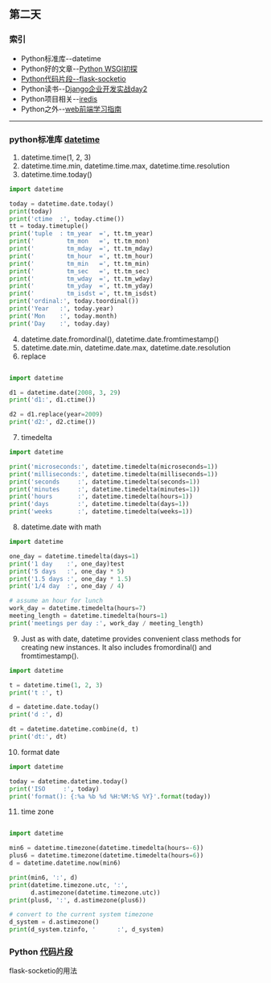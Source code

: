 ## 第二天
### 索引
- Python标准库--datetime
- Python好的文章--[Python WSGI初探](http://liaoph.com/python-wsgi/)
- [Python代码片段--flask-socketio](day2.py)
- Python读书--[Django企业开发实战day2](http://product.dangdang.com/26509799.html)
- Python项目相关--[iredis](https://github.com/laixintao/iredis)
- Python之外--[web前端学习指南](https://github.com/qianguyihao/Web)
---
### python标准库 [datetime](https://pymotw.com/3/datetime/index.html)
1. datetime.time(1, 2, 3)
2. datetime.time.min, datetime.time.max, datetime.time.resolution
3. datetime.time.today()
```python
import datetime

today = datetime.date.today()
print(today)
print('ctime  :', today.ctime())
tt = today.timetuple()
print('tuple  : tm_year  =', tt.tm_year)
print('         tm_mon   =', tt.tm_mon)
print('         tm_mday  =', tt.tm_mday)
print('         tm_hour  =', tt.tm_hour)
print('         tm_min   =', tt.tm_min)
print('         tm_sec   =', tt.tm_sec)
print('         tm_wday  =', tt.tm_wday)
print('         tm_yday  =', tt.tm_yday)
print('         tm_isdst =', tt.tm_isdst)
print('ordinal:', today.toordinal())
print('Year   :', today.year)
print('Mon    :', today.month)
print('Day    :', today.day)
```
4. datetime.date.fromordinal(), datetime.date.fromtimestamp()
5. datetime.date.min, datetime.date.max, datetime.date.resolution
6. replace
```python

import datetime

d1 = datetime.date(2008, 3, 29)
print('d1:', d1.ctime())

d2 = d1.replace(year=2009)
print('d2:', d2.ctime())
```
7. timedelta
```python
import datetime

print('microseconds:', datetime.timedelta(microseconds=1))
print('milliseconds:', datetime.timedelta(milliseconds=1))
print('seconds     :', datetime.timedelta(seconds=1))
print('minutes     :', datetime.timedelta(minutes=1))
print('hours       :', datetime.timedelta(hours=1))
print('days        :', datetime.timedelta(days=1))
print('weeks       :', datetime.timedelta(weeks=1))
```
8. datetime.date with math
```python
import datetime

one_day = datetime.timedelta(days=1)
print('1 day    :', one_day)test
print('5 days   :', one_day * 5)
print('1.5 days :', one_day * 1.5)
print('1/4 day  :', one_day / 4)

# assume an hour for lunch
work_day = datetime.timedelta(hours=7)
meeting_length = datetime.timedelta(hours=1)
print('meetings per day :', work_day / meeting_length)
```
9. Just as with date, datetime provides convenient class methods for creating new instances. It also includes fromordinal() and fromtimestamp().
```python
import datetime

t = datetime.time(1, 2, 3)
print('t :', t)

d = datetime.date.today()
print('d :', d)

dt = datetime.datetime.combine(d, t)
print('dt:', dt)
```
10. format date
```python
import datetime

today = datetime.datetime.today()
print('ISO     :', today)
print('format(): {:%a %b %d %H:%M:%S %Y}'.format(today))

```
11. time zone
```python

import datetime

min6 = datetime.timezone(datetime.timedelta(hours=-6))
plus6 = datetime.timezone(datetime.timedelta(hours=6))
d = datetime.datetime.now(min6)

print(min6, ':', d)
print(datetime.timezone.utc, ':',
      d.astimezone(datetime.timezone.utc))
print(plus6, ':', d.astimezone(plus6))

# convert to the current system timezone
d_system = d.astimezone()
print(d_system.tzinfo, '      :', d_system)
```
### Python [代码片段](day2.py)
flask-socketio的用法